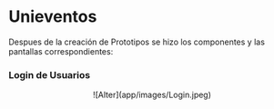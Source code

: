 # Unieventos
Despues de la creación de Prototipos se hizo los componentes y las pantallas correspondientes:
### Login de Usuarios
<div align="center"> 
![Alter](app/images/Login.jpeg)
</div>
